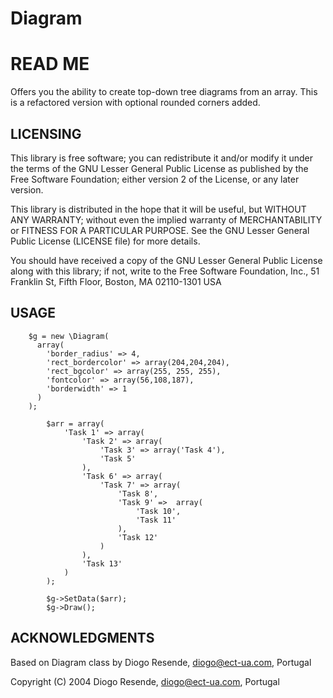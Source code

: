 # Diagram

READ ME
=======

Offers you the ability to create top-down tree diagrams from an array. This is a refactored version with optional rounded corners added. 

## LICENSING ##



This library is free software; you can redistribute it and/or modify it under
the terms of the GNU Lesser General Public License as published by the Free
Software Foundation; either version 2 of the License, or any later version.

This library is distributed in the hope that it will be useful, but WITHOUT ANY
WARRANTY; without even the implied warranty of MERCHANTABILITY or FITNESS FOR A
PARTICULAR PURPOSE. See the GNU Lesser General Public License (LICENSE file)
for more details.

You should have received a copy of the GNU Lesser General Public License along
with this library; if not, write to the Free Software Foundation, Inc., 51
Franklin St, Fifth Floor, Boston, MA 02110-1301 USA

## USAGE ##
```
    $g = new \Diagram(
      array(
        'border_radius' => 4,
        'rect_bordercolor' => array(204,204,204),
        'rect_bgcolor' => array(255, 255, 255),
        'fontcolor' => array(56,108,187),
        'borderwidth' => 1
      )
    );

		$arr = array(
			'Task 1' => array(
				'Task 2' => array(
					'Task 3' => array('Task 4'),
					'Task 5'
				),
				'Task 6' => array(
					'Task 7' => array(
						'Task 8',
						'Task 9' =>  array(
							'Task 10',
							'Task 11'
						),
						'Task 12'
					)
				),
				'Task 13'
			)
		);

		$g->SetData($arr);
		$g->Draw();
```
## ACKNOWLEDGMENTS ##

Based on Diagram class by Diogo Resende, diogo@ect-ua.com, Portugal

Copyright (C) 2004 Diogo Resende, diogo@ect-ua.com, Portugal

 
